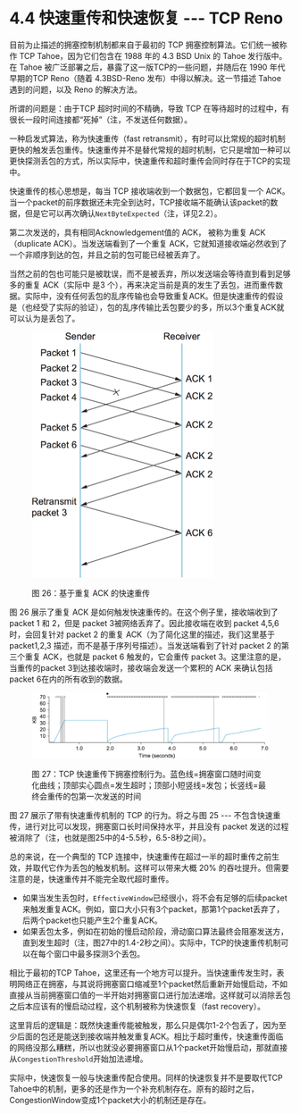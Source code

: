 # 4.4 快速重传和快速恢复 --- TCP Reno

目前为止描述的拥塞控制机制都来自于最初的 TCP 拥塞控制算法。它们统一被称作 TCP Tahoe，因为它们包含在 1988 年的 4.3 BSD Unix 的 Tahoe 发行版中。在 Tahoe 被广泛部署之后，暴露了这一版TCP的一些问题，并随后在 1990 年代早期的TCP Reno（随着 4.3BSD-Reno 发布）中得以解决。这一节描述 Tahoe 遇到的问题，以及 Reno 的解决方法。

所谓的问题是：由于TCP 超时时间的不精确，导致 TCP 在等待超时的过程中，有很长一段时间连接都“死掉”（注，不发送任何数据）。

一种启发式算法，称为快速重传（fast retransmit），有时可以比常规的超时机制更快的触发丢包重传。快速重传并不是替代常规的超时机制，它只是增加一种可以更快探测丢包的方式，所以实际中，快速重传和超时重传会同时存在于TCP的实现中。

快速重传的核心思想是，每当 TCP 接收端收到一个数据包，它都回复一个 ACK。当一个packet的前序数据还未完全到达时，TCP接收端不能确认该packet的数据，但是它可以再次确认`NextByteExpected`（注，详见2.2）。

第二次发送的，具有相同Acknowledgement值的 ACK， 被称为重复 ACK（duplicate ACK）。当发送端看到了一个重复 ACK，它就知道接收端必然收到了一个非顺序到达的包，并且之前的包可能已经被丢弃了。

当然之前的包也可能只是被耽误，而不是被丢弃，所以发送端会等待直到看到足够多的重复 ACK（实际中 是3 个），再来决定当前是真的发生了丢包，进而重传数据。实际中，没有任何丢包的乱序传输也会导致重复ACK。但是快速重传的假设是（也经受了实际的验证），包的乱序传输比丢包要少的多，所以3个重复ACK就可以认为是丢包了。

<figure><img src="../.gitbook/assets/image (1) (1) (1) (1) (1) (1) (1).png" alt="" width="325"><figcaption><p>图 26：基于重复 ACK 的快速重传</p></figcaption></figure>

图 26 展示了重复 ACK 是如何触发快速重传的。在这个例子里，接收端收到了 packet 1 和 2，但是 packet 3被网络丢弃了。因此接收端在收到 packet 4,5,6 时，会回复针对 packet 2 的重复 ACK（为了简化这里的描述，我们这里基于 packet1,2,3 描述，而不是基于序列号描述）。当发送端看到了针对 packet 2 的第三个重复 ACK，也就是 packet 6 触发的，它会重传 packet 3。这里注意的是，当重传的packet 3到达接收端时，接收端会发送一个累积的 ACK 来确认包括 packet 6在内的所有收到的数据。

<figure><img src="../.gitbook/assets/image (2) (1) (1) (1) (1).png" alt=""><figcaption><p>图 27：TCP 快速重传下拥塞控制行为。蓝色线=拥塞窗口随时间变化曲线；顶部实心圆点=发生超时；顶部小短竖线=发包；长竖线=最终会重传的包第一次发送的时间</p></figcaption></figure>

图 27 展示了带有快速重传机制的 TCP 的行为。将之与图 25 --- 不包含快速重传，进行对比可以发现，拥塞窗口长时间保持水平，并且没有 packet 发送的过程被消除了（注，也就是图25中的4-5.5秒，6.5-8秒之间）。

总的来说，在一个典型的 TCP 连接中，快速重传在超过一半的超时重传之前生效，并取代它作为丢包的触发机制。这样可以带来大概 20% 的吞吐提升。但需要注意的是，快速重传并不能完全取代超时重传。

* 如果当发生丢包时，`EffectiveWindow`已经很小，将不会有足够的后续packet来触发重复ACK。例如，窗口大小只有3个packet，那第1个packet丢弃了，后两个packet也只能产生2个重复ACK。
* 如果丢包太多，例如在初始的慢启动阶段，滑动窗口算法最终会阻塞发送方，直到发生超时（注，图27中的1.4-2秒之间）。实际中，TCP的快速重传机制可以在每个窗口中最多探测3个丢包。

相比于最初的TCP Tahoe，这里还有一个地方可以提升。当快速重传发生时，表明网络正在拥塞，与其说将拥塞窗口缩减至1个packet然后重新开始慢启动，不如直接从当前拥塞窗口值的一半开始对拥塞窗口进行加法递增。这样就可以消除丢包之后本应该有的慢启动过程，这个机制被称为快速恢复（fast recovery）。

这里背后的逻辑是：既然快速重传能被触发，那么只是偶尔1-2个包丢了，因为至少后面的包还是能送到接收端并触发重复ACK。相比于超时重传，快速重传面临的网络没那么糟糕，所以也就没必要拥塞窗口从1个packet开始慢启动，那就直接从`CongestionThreshold`开始加法递增。

实际中，快速恢复一般与快速重传配合使用。同样的快速恢复并不是要取代TCP Tahoe中的机制，更多的还是作为一个补充机制存在。原有的超时之后，CongestionWindow变成1个packet大小的机制还是存在。
